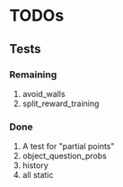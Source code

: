 # TODOs

## Tests

### Remaining

1. avoid_walls
1. split_reward_training

### Done

1. A test for "partial points"
2. object_question_probs
3. history
4. all static

